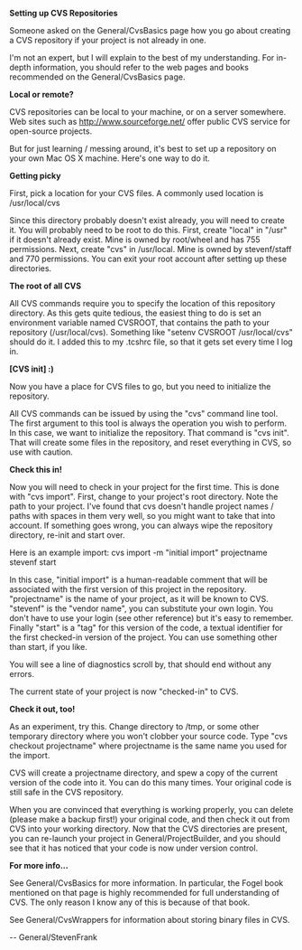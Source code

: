 

**Setting up CVS Repositories**

Someone asked on the General/CvsBasics page how you go about creating a CVS repository if your project is not already in one.

I'm not an expert, but I will explain to the best of my understanding.  For in-depth information, you should refer to the web pages and books recommended on the General/CvsBasics page.

**Local or remote?**

CVS repositories can be local to your machine, or on a server somewhere.  Web sites such as http://www.sourceforge.net/ offer public CVS service for open-source projects.

But for just learning / messing around, it's best to set up a repository on your own Mac OS X machine.  Here's one way to do it.

**Getting picky**

First, pick a location for your CVS files.  A commonly used location is /usr/local/cvs

Since this directory probably doesn't exist already, you will need to create it.  You will probably need to be root to do this.  First, create "local" in "/usr" if it doesn't already exist.  Mine is owned by root/wheel and has 755 permissions.  Next, create "cvs" in /usr/local.  Mine is owned by stevenf/staff and 770 permissions.  You can exit your root account after setting up these directories.

**The root of all CVS**

All CVS commands require you to specify the location of this repository directory.  As this gets quite tedious, the easiest thing to do is set an environment variable named CVSROOT, that contains the path to your repository (/usr/local/cvs).  Something like "setenv CVSROOT /usr/local/cvs" should do it.  I added this to my .tcshrc file, so that it gets set every time I log in.  

**[CVS init] :)**

Now you have a place for CVS files to go, but you need to initialize the repository.

All CVS commands can be issued by using the "cvs" command line tool.  The first argument to this tool is always the operation you wish to perform.  In this case, we want to initialize the repository.  That command is "cvs init".  That will create some files in the repository, and reset everything in CVS, so use with caution.

**Check this in!**

Now you will need to check in your project for the first time.  This is done with "cvs import".  First, change to your project's root directory.  Note the path to your project.  I've found that cvs doesn't handle project names / paths with spaces in them very well, so you might want to take that into account.  If something goes wrong, you can always wipe the repository directory, re-init and start over.

Here is an example import:  cvs import -m "initial import" projectname stevenf start

In this case, "initial import" is a human-readable comment that will be associated with the first version of this project in the repository.  "projectname" is the name of your project, as it will be known to CVS.  "stevenf" is the "vendor name", you can substitute your own login.  You don't have to use your login (see other reference) but it's easy to remember. Finally "start" is a "tag" for this version of the code, a textual identifier for the first checked-in version of the project.  You can use something other than start, if you like.

You will see a line of diagnostics scroll by, that should end without any errors.

The current state of your project is now "checked-in" to CVS.

**Check it out, too!**

As an experiment, try this.  Change directory to /tmp, or some other temporary directory where you won't clobber your source code.  Type "cvs checkout projectname" where projectname is the same name you used for the import.  

CVS will create a projectname directory, and spew a copy of the current version of the code into it.  You can do this many times.  Your original code is still safe in the CVS repository.

When you are convinced that everything is working properly, you can delete (please make a backup first!) your original code, and then check it out from CVS into your working directory.  Now that the CVS directories are present, you can re-launch your project in General/ProjectBuilder, and you should see that it has noticed that your code is now under version control.

**For more info...**

See General/CvsBasics for more information.  In particular, the Fogel book mentioned on that page is highly recommended for full understanding of CVS.  The only reason I know any of this is because of that book.

See General/CvsWrappers for information about storing binary files in CVS.

-- General/StevenFrank
